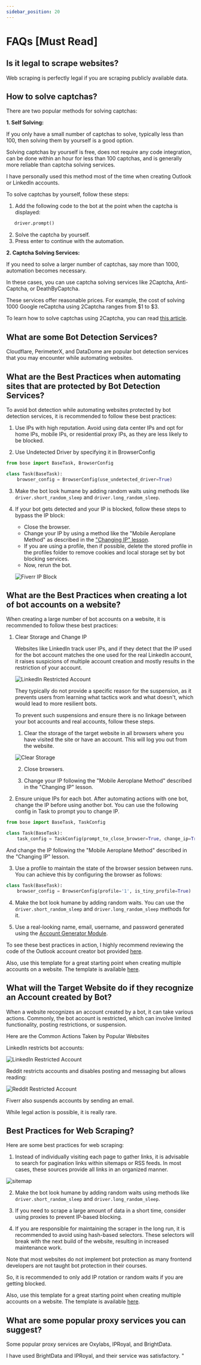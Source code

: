 ```yaml
---
sidebar_position: 20
---
```


# FAQs [Must Read]

## Is it legal to scrape websites?
Web scraping is perfectly legal if you are scraping publicly available data.

## How to solve captchas?

There are two popular methods for solving captchas:

**1. Self Solving:**

If you only have a small number of captchas to solve, typically less than 100, then solving them by yourself is a good option. 

Solving captchas by yourself is free, does not require any code integration, can be done within an hour for less than 100 captchas, and is generally more reliable than captcha solving services. 

I have personally used this method most of the time when creating Outlook or LinkedIn accounts.

To solve captchas by yourself, follow these steps:
1. Add the following code to the bot at the point when the captcha is displayed:
```python
   driver.prompt()
```
2. Solve the captcha by yourself.
3. Press enter to continue with the automation.

**2. Captcha Solving Services:**

If you need to solve a larger number of captchas, say more than 1000, automation becomes necessary. 

In these cases, you can use captcha solving services like 2Captcha, Anti-Captcha, or DeathByCaptcha.

These services offer reasonable prices. For example, the cost of solving 1000 Google reCaptcha using 2Captcha ranges from $1 to $3.

To learn how to solve captchas using 2Captcha, you can read [this article](https://www.omkar.cloud/blog/how-to-solve-captcha-in-selenium-using-2captcha/).

## What are some Bot Detection Services?
Cloudflare, PerimeterX, and DataDome are popular bot detection services that you may encounter while automating websites.

## What are the Best Practices when automating sites that are protected by Bot Detection Services?

To avoid bot detection while automating websites protected by bot detection services, it is recommended to follow these best practices:

1. Use IPs with high reputation. Avoid using data center IPs and opt for home IPs, mobile IPs, or residential proxy IPs, as they are less likely to be blocked.

2. Use Undetected Driver by specifying it in BrowserConfig 
```python
from bose import BaseTask, BrowserConfig

class Task(BaseTask):
    browser_config = BrowserConfig(use_undetected_driver=True)
```

3. Make the bot look humane by adding random waits using methods like `driver.short_random_sleep` and `driver.long_random_sleep`.

4. If your bot gets detected and your IP is blocked, follow these steps to bypass the IP block:

    - Close the browser.
    - Change your IP by using a method like the "Mobile Aeroplane Method" as described in the ["Changing IP" lesson](../change-ip/#methods-for-changing-ip).
    - If you are using a profile, then if possible, delete the stored profile in the profiles folder to remove cookies and local storage set by bot blocking services.
    - Now, rerun the bot. 

    ![Fiverr IP Block](/img/fiverr-block.webp)

## What are the Best Practices when creating a lot of bot accounts on a website?

When creating a large number of bot accounts on a website, it is recommended to follow these best practices:

1. Clear Storage and Change IP

   Websites like LinkedIn track user IPs, and if they detect that the IP used for the bot account matches the one used for the real LinkedIn account, it raises suspicions of multiple account creation and mostly results in the restriction of your account. 
   
   ![LinkedIn Restricted Account](/img/linkedin-restricted.png)

   They typically do not provide a specific reason for the suspension, as it prevents users from learning what tactics work and what doesn't, which would lead to more resilient bots.

   To prevent such suspensions and ensure there is no linkage between your bot accounts and real accounts, follow these steps.

   1. Clear the storage of the target website in all browsers where you have visited the site or have an account. This will log you out from the website.

   ![Clear Storage](/img/clear-storage.gif)


   2. Close browsers.

   3. Change your IP following the "Mobile Aeroplane Method" described in the "Changing IP" lesson.

2. Ensure unique IPs for each bot. After automating actions with one bot, change the IP before using another bot. You can use the following config in Task to prompt you to change IP.
```python
from bose import BaseTask, TaskConfig

class Task(BaseTask):
    task_config = TaskConfig(prompt_to_close_browser=True, change_ip=True)
```

And change the IP following the "Mobile Aeroplane Method" described in the "Changing IP" lesson.

3. Use a profile to maintain the state of the browser session between runs. You can achieve this by configuring the browser as follows:

```python
class Task(BaseTask):
    browser_config = BrowserConfig(profile='1', is_tiny_profile=True)
```

4. Make the bot look humane by adding random waits. You can use the `driver.short_random_sleep` and `driver.long_random_sleep` methods for it. 

5. Use a real-looking name, email, username, and password generated using the [Account Generator Module](../../niceties/account-generator/).

To see these best practices in action, I highly recommend reviewing the code of the Outlook account creator bot provided [here](https://github.com/omkarcloud/outlook-account-generator/blob/master/src/outlook_sign_up_task.py).

Also, use this template for a great starting point when creating multiple accounts on a website. The template is available [here](../../templates/multiple-account-generation-template/). 


## What will the Target Website do if they recognize an Account created by Bot? 

When a website recognizes an account created by a bot, it can take various actions. Commonly, the bot account is restricted, which can involve limited functionality, posting restrictions, or suspension. 

Here are the Common Actions Taken by Popular Websites

LinkedIn restricts bot accounts:

![LinkedIn Restricted Account](/img/linkedin-restricted.png)

Reddit restricts accounts and disables posting and messaging but allows reading:

![Reddit Restricted Account](/img/reddit-restricted.png)

Fiverr also suspends accounts by sending an email. 

While legal action is possible, it is really rare.
      

## Best Practices for Web Scraping?

Here are some best practices for web scraping:

1. Instead of individually visiting each page to gather links, it is advisable to search for pagination links within sitemaps or RSS feeds. In most cases, these sources provide all links in an organized manner.

![sitemap](/img/sitemap.png)

2. Make the bot look humane by adding random waits using methods like `driver.short_random_sleep` and `driver.long_random_sleep`.

3. If you need to scrape a large amount of data in a short time, consider using proxies to prevent IP-based blocking.

4. If you are responsible for maintaining the scraper in the long run, it is recommended to avoid using hash-based selectors. These selectors will break with the next build of the website, resulting in increased maintenance work.

Note that most websites do not implement bot protection as many frontend developers are not taught bot protection in their courses. 

So, it is recommended to only add IP rotation or random waits if you are getting blocked.

Also, use this template for a great starting point when creating multiple accounts on a website. The template is available [here](../../templates/web-scraping-template/). 

## What are some popular proxy services you can suggest?

Some popular proxy services are Oxylabs, IPRoyal, and BrightData.

I have used BrightData and IPRoyal, and their service was satisfactory. "